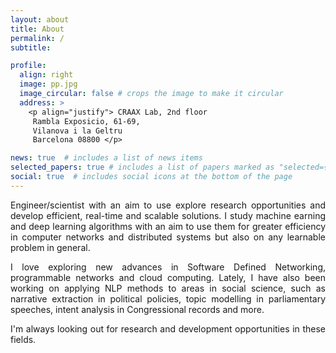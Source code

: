 ```yaml
---
layout: about
title: About
permalink: /
subtitle:

profile:
  align: right
  image: pp.jpg
  image_circular: false # crops the image to make it circular
  address: >
    <p align="justify"> CRAAX Lab, 2nd floor
     Rambla Exposicio, 61-69,
     Vilanova i la Geltru
     Barcelona 08800 </p>

news: true  # includes a list of news items
selected_papers: true # includes a list of papers marked as "selected={true}"
social: true  # includes social icons at the bottom of the page
---
```

<p align="justify">
Engineer/scientist with an aim to use explore research opportunities and develop efficient, real-time and scalable solutions. I study machine earning and deep learning algorithms with an aim to use them for greater efficiency in computer networks and distributed systems but also on any learnable problem in general. </p>

<p align="justify">I love exploring new advances in Software Defined Networking, programmable networks and cloud computing. Lately, I have also been working on applying NLP methods to areas in social science, such as narrative extraction in political policies, topic modelling in parliamentary speeches, intent analysis in Congressional records and more.</p>

<p align="justify"> I'm always looking out for research and development opportunities in these fields. </p>

<!--- Put your address / P.O. box / other info right below your picture. You can also disable any these elements by editing `profile` property of the YAML header of your `_pages/about.md`. Edit `_bibliography/papers.bib` and Jekyll will render your [publications page](/al-folio/publications/) automatically.

Link to your social media connections, too. This theme is set up to use [Font Awesome icons](http://fortawesome.github.io/Font-Awesome/) and [Academicons](https://jpswalsh.github.io/academicons/), like the ones below. Add your Facebook, Twitter, LinkedIn, Google Scholar, or just disable all of them. -->
